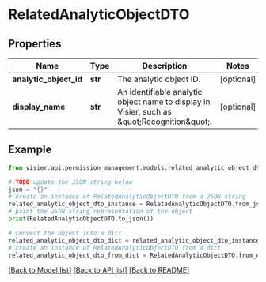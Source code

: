 # RelatedAnalyticObjectDTO


## Properties

Name | Type | Description | Notes
------------ | ------------- | ------------- | -------------
**analytic_object_id** | **str** | The analytic object ID. | [optional] 
**display_name** | **str** | An identifiable analytic object name to display in Visier, such as \&quot;Recognition\&quot;. | [optional] 

## Example

```python
from visier.api.permission_management.models.related_analytic_object_dto import RelatedAnalyticObjectDTO

# TODO update the JSON string below
json = "{}"
# create an instance of RelatedAnalyticObjectDTO from a JSON string
related_analytic_object_dto_instance = RelatedAnalyticObjectDTO.from_json(json)
# print the JSON string representation of the object
print(RelatedAnalyticObjectDTO.to_json())

# convert the object into a dict
related_analytic_object_dto_dict = related_analytic_object_dto_instance.to_dict()
# create an instance of RelatedAnalyticObjectDTO from a dict
related_analytic_object_dto_from_dict = RelatedAnalyticObjectDTO.from_dict(related_analytic_object_dto_dict)
```
[[Back to Model list]](../README.md#documentation-for-models) [[Back to API list]](../README.md#documentation-for-api-endpoints) [[Back to README]](../README.md)


